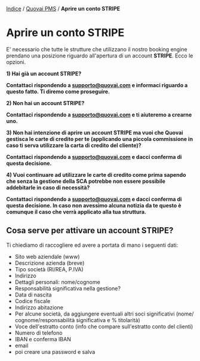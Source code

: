 

[Indice](index.md) / [Quovai PMS](quovai-pms-it.md) / **Aprire un conto STRIPE**

# **Aprire un conto STRIPE**

E' necessario che tutte le strutture che utilizzano il nostro booking engine prendano una posizione riguardo all'apertura di un account **STRIPE**. Ecco le opzioni.  
  
**1) Hai già un account STRIPE?**  
  
**Contattaci rispondendo a supporto@quovai.com e informaci riguardo a questo fatto. Ti diremo come proseguire.**  
  
**2) Non hai un account STRIPE?**  
  
**Contattaci rispondendo a supporto@quovai.com e ti aiuteremo a crearne uno.**  
  
**3) Non hai intenzione di aprire un account STRIPE ma vuoi che Quovai gestisca le carte di credito per te (applicando una piccola commissione in caso ti serva utilizzare la carta di credito del cliente)?**  
  
**Contattaci rispondendo a supporto@quovai.com e dacci conferma di questa decisione.**  
  
**4) Vuoi continuare ad utilizzare le carte di credito come prima sapendo che senza la gestione della SCA potrebbe non essere possibile addebitarle in caso di necessità?**  
  
**Contattaci rispondendo a supporto@quovai.com e dacci conferma di questa decisione. In caso non avessimo alcuna notizia da te questo è comunque il caso che verrà applicato alla tua struttura.**

## **Cosa serve per attivare un account STRIPE?**

Ti chiediamo di raccogliere ed avere a portata di mano i seguenti dati:

-   Sito web aziendale (www)
-   Descrizione azienda (breve)
-   Tipo società (RI/REA, P.IVA)
-   Indirizzo
-   Dettagli personali: nome/cognome
-   Responsabilità significativa nella gestione?
-   Data di nascita
-   Codice fiscale
-   Indirizzo abitazione
-   Per alcune società, da aggiungere eventuali altri soci significativi (nome/ cognome/responsabilità significativa e % titolarità)
-   Voce dell'estratto conto (info che compare sull'estratto conto del clienti)
-   Numero di telefono
-   IBAN e conferma IBAN
-   email
-   poi creare una password e salva